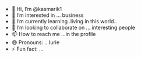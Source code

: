 - 👋 Hi, I’m @kasmarik1
- 👀 I’m interested in ... business 
- 🌱 I’m currently learning .living in this world..
- 💞️ I’m looking to collaborate on ... interesting people 
- 📫 How to reach me ...in the profile 
- 😄 Pronouns: ...Iurie
- ⚡ Fun fact: ...

<!---
kasmarik1/kasmarik1 is a ✨ special ✨ repository because its `README.md` (this file) appears on your GitHub profile.
You can click the Preview link to take a look at your changes.
--->
